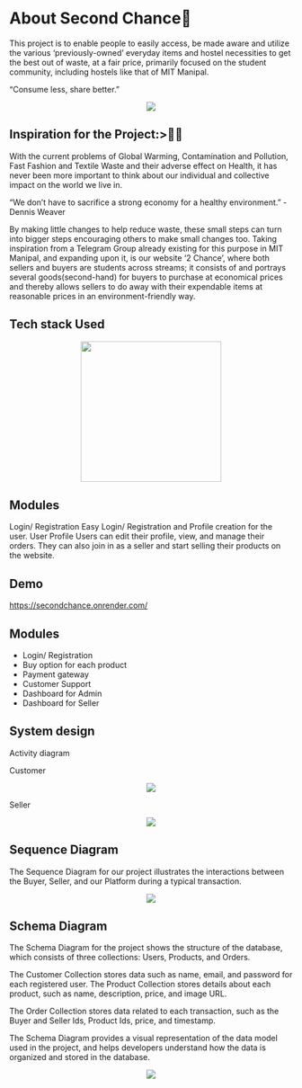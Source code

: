 
# About Second Chance👋

This project is to enable people to easily access, be made aware and utilize the various  ‘previously-owned’ everyday items and hostel necessities to get the best out of waste, at a fair price,  primarily focused on the student community, including hostels like that of MIT Manipal.

“Consume less, share better.”
<p align="center">
  <img src="ab.png" >
  </p>



## Inspiration for the Project:>👩‍💻
With the current problems of Global Warming, Contamination and Pollution, Fast Fashion and Textile Waste and their adverse effect on Health, it has never been more important to think about our individual and collective impact on the world we live in.

“We don’t have to sacrifice a strong economy for a healthy environment.” -Dennis Weaver

By making little changes to help reduce waste,  these small steps can turn into bigger steps encouraging others to make small changes too.
Taking inspiration from a Telegram Group already existing for this purpose in MIT Manipal, and expanding upon it, is our website ‘2 Chance’, where both sellers and buyers are students across streams; it consists of and portrays several goods(second-hand) for buyers to purchase at economical prices and thereby allows sellers to do away with their expendable items at reasonable prices in an environment-friendly way.

## Tech stack Used

<p align="center">
  <img src="bc.png" height="250px">
  </p>

## Modules 
Login/ Registration 
Easy Login/ Registration and Profile creation for the user. 
User Profile
Users can edit their profile, view, and manage their orders. They can also join in as a seller and start selling their products on the website.



## Demo

https://secondchance.onrender.com/


## Modules

- Login/ Registration
- Buy option for each product
- Payment gateway
- Customer Support 
- Dashboard for Admin
- Dashboard for Seller


## System design

Activity diagram 

Customer 

<p align="center">
  <img src="d.png" >
  </p>


Seller 

<p align="center">
  <img src="e.png">
  </p>

## Sequence Diagram 
The Sequence Diagram for our project illustrates the interactions between the Buyer, Seller, and our Platform during a typical transaction.

<p align="center">
  <img src="y.png">
  </p>



  ## Schema Diagram 
The Schema Diagram for the project shows the structure of the database, which  consists of three collections: Users, Products, and Orders. 

The Customer Collection stores data such as name, email, and password for each registered user. The Product Collection stores details about each product, such as name, description, price, and image URL. 

The Order Collection stores data related to each transaction, such as the Buyer and Seller Ids, Product Ids, price, and timestamp. 

The Schema Diagram provides a visual representation of the data model used in the project, and helps developers understand how the data is organized and stored in the database.

<p align="center">
  <img src="z.png" >
  </p>

